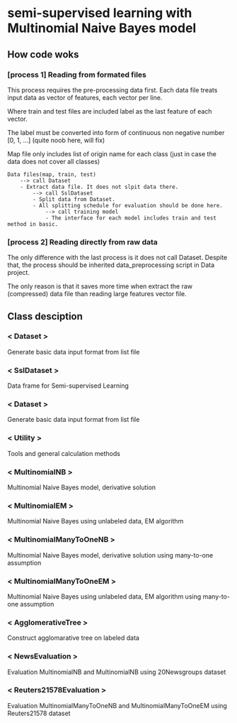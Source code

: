 # semi-supervised learning with Multinomial Naive Bayes model


## How code woks

### [process 1] Reading from formated files
This process requires the pre-processing data first. 
Each data file treats input data as vector of features, each vector per line.

Where train and test files are included label as the last feature of each vector.

The label must be converted into form of continuous non negative number [0, 1, ...] (quite noob here, will fix)

Map file only includes list of origin name for each class 
(just in case the data does not cover all classes)

    Data files(map, train, test)
        --> call Dataset
        - Extract data file. It does not slpit data there.
            --> call SslDataset
            - Split data from Dataset.
            - All splitting schedule for evaluation should be done here.
                --> call training model
                - The interface for each model includes train and test method in basic.

### [process 2] Reading directly from raw data
The only difference with the last process is it does not call Dataset.
Despite that, the process should be inherited data_preprocessing script in Data project.

The only reason is that it saves more time when extract the raw (compressed) data file 
than reading large features vector file.

## Class desciption

### < Dataset >
Generate basic data input format from list file

### < SslDataset >
Data frame for Semi-supervised Learning

### < Dataset >
Generate basic data input format from list file

### < Utility >
Tools and general calculation methods

### < MultinomialNB >
Multinomial Naive Bayes model, derivative solution

### < MultinomialEM >
Multinomial Naive Bayes using unlabeled data, EM algorithm

### < MultinomialManyToOneNB >
Multinomial Naive Bayes model, derivative solution using many-to-one assumption

### < MultinomialManyToOneEM >
Multinomial Naive Bayes using unlabeled data, EM algorithm using many-to-one assumption

### < AgglomerativeTree >
Construct agglomarative tree on labeled data

### < NewsEvaluation >
Evaluation MultinomialNB and MultinomialNB using 20Newsgroups dataset

### < Reuters21578Evaluation >
Evaluation MultinomialManyToOneNB and MultinomialManyToOneEM using Reuters21578 dataset